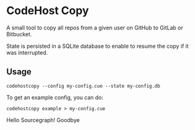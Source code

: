 # CodeHost Copy

A small tool to copy all repos from a given user on GitHub to GitLab or Bitbucket.

State is persisted in a SQLite database to enable to resume the copy if it was interrupted.

## Usage

```
codehostcopy --config my-config.cue --state my-config.db
```

To get an example config, you can do:

```
codehostcopy example > my-config.cue
```
Hello Sourcegraph!
Goodbye
